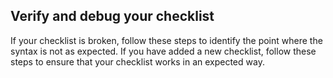 ## Verify and debug your checklist

If your checklist is broken, follow these steps to identify the point where the syntax is not as expected. If you have added a new checklist, follow these steps to ensure that your checklist works in an expected way.
